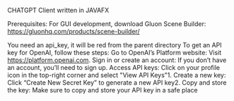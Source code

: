 CHATGPT Client written in JAVAFX   

Prerequisites:
For GUI development, download Gluon Scene Builder:
https://gluonhq.com/products/scene-builder/

You need an api_key, it will be red from the parent directory
To get an API key for OpenAI, follow these steps:
Go to OpenAI’s Platform website: Visit https://platform.openai.com.
Sign in or create an account: If you don’t have an account, you’ll need to sign up.
Access API keys: Click on your profile icon in the top-right corner and select "View API Keys"1.
Create a new key: Click “Create New Secret Key” to generate a new API key2.
Copy and store the key: Make sure to copy and store your API key in a safe place
